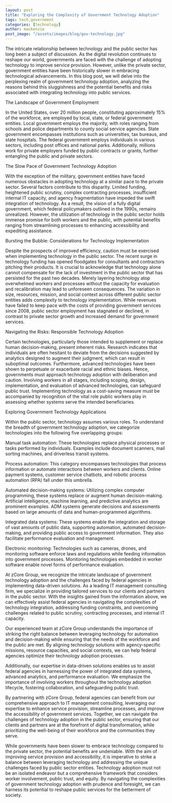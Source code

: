 ```yaml
---
layout: post
title: "Exploring the Complexity of Government Technology Adoption"
tags: tech,government
categories: [technology]
author: mackenzie
post_image: "/assets/images/blog/gov-technology.jpg"
---
```


The intricate relationship between technology and the public sector has long been a subject of discussion. As the digital revolution continues to reshape our world, governments are faced with the challenge of adopting technology to improve service provision. However, unlike the private sector, government entities have been historically slower in embracing technological advancements. In this blog post, we will delve into the perplexing realm of government technology adoption, analyzing the reasons behind this sluggishness and the potential benefits and risks associated with integrating technology into public services.

The Landscape of Government Employment

In the United States, over 20 million people, constituting approximately 15% of the workforce, are employed by local, state, or federal government entities. Local government employs the majority, with roles ranging from schools and police departments to county social service agencies. State government encompasses institutions such as universities, tax bureaus, and state hospitals. The federal government employs individuals in various sectors, including post offices and national parks. Additionally, millions work for private employers funded by public contracts or grants, further entangling the public and private sectors.

The Slow Pace of Government Technology Adoption

With the exception of the military, government entities have faced numerous obstacles in adopting technology at a similar pace to the private sector. Several factors contribute to this disparity. Limited funding, heightened public scrutiny, complex contracting processes, insufficient internal IT capacity, and agency fragmentation have impeded the swift integration of technology. As a result, the vision of a fully digital government, which federal policymakers outlined in the 1990s, remains unrealized. However, the utilization of technology in the public sector holds immense promise for both workers and the public, with potential benefits ranging from streamlining processes to enhancing accessibility and expediting assistance.

Bursting the Bubble: Considerations for Technology Implementation

Despite the prospects of improved efficiency, caution must be exercised when implementing technology in the public sector. The recent surge in technology funding has opened floodgates for consultants and contractors pitching their products. It is crucial to acknowledge that technology alone cannot compensate for the lack of investment in the public sector that has persisted for the past two decades. Merely layering technology atop overwhelmed workers and processes without the capacity for evaluation and recalibration may lead to unforeseen consequences. The variation in size, resources, mission, and social context across different public sector entities adds complexity to technology implementation. While revenues have failed to keep pace with the costs of providing government services since 2008, public sector employment has stagnated or declined, in contrast to private sector growth and increased demand for government services.

Navigating the Risks: Responsible Technology Adoption

Certain technologies, particularly those intended to supplement or replace human decision-making, present inherent risks. Research indicates that individuals are often hesitant to deviate from the decisions suggested by analytics designed to augment their judgment, which can result in suboptimal outcomes. Furthermore, advanced technologies have been shown to perpetuate or exacerbate racial and ethnic biases. Hence, governments must approach technology adoption with deliberation and caution. Involving workers in all stages, including scoping, design, implementation, and evaluation of advanced technologies, can safeguard public trust. Implementing technology as a cost-saving measure must be accompanied by recognition of the vital role public workers play in assessing whether systems serve the intended beneficiaries.

Exploring Government Technology Applications

Within the public sector, technology assumes various roles. To understand the breadth of government technology adoption, we categorize technologies into the following five overlapping groups:

Manual task automation: These technologies replace physical processes or tasks performed by individuals. Examples include document scanners, mail sorting machines, and driverless transit systems.

Process automation: This category encompasses technologies that process information or automate interactions between workers and clients. Online payment systems, customer service chatbots, and robotic process automation (RPA) fall under this umbrella.

Automated decision-making systems: Utilizing complex computer programming, these systems replace or augment human decision-making. Artificial intelligence, machine learning, and predictive analytics are prominent examples. ADM systems generate decisions and assessments based on large amounts of data and human-programmed algorithms.

Integrated data systems: These systems enable the integration and storage of vast amounts of public data, supporting automation, automated decision-making, and providing public access to government information. They also facilitate performance evaluation and management.

Electronic monitoring: Technologies such as cameras, drones, and monitoring software enforce laws and regulations while feeding information into government processes. Monitoring technologies embedded in worker software enable novel forms of performance evaluation.

At zCore Group, we recognize the intricate landscape of government technology adoption and the challenges faced by federal agencies in implementing data-driven solutions. As a leading IT management consulting firm, we specialize in providing tailored services to our clients and partners in the public sector. With the insights gained from the information above, we can effectively assist federal agencies in navigating the complexities of technology integration, addressing funding constraints, and overcoming challenges related to public scrutiny, contracting processes, and internal IT capacity.

Our experienced team at zCore Group understands the importance of striking the right balance between leveraging technology for automation and decision-making while ensuring that the needs of the workforce and the public are met. By aligning technology solutions with agency-specific missions, resource capacities, and social contexts, we can help federal agencies optimize their technology adoption processes.

Additionally, our expertise in data-driven solutions enables us to assist federal agencies in harnessing the power of integrated data systems, advanced analytics, and performance evaluation. We emphasize the importance of involving workers throughout the technology adoption lifecycle, fostering collaboration, and safeguarding public trust.

By partnering with zCore Group, federal agencies can benefit from our comprehensive approach to IT management consulting, leveraging our expertise to enhance service provision, streamline processes, and improve the accessibility of government services. Together, we can navigate the challenges of technology adoption in the public sector, ensuring that our clients and partners are at the forefront of digital transformation, while prioritizing the well-being of their workforce and the communities they serve.

While governments have been slower to embrace technology compared to the private sector, the potential benefits are undeniable. With the aim of improving service provision and accessibility, it is imperative to strike a balance between leveraging technology and addressing the unique challenges faced by public sector entities. Technology adoption must not be an isolated endeavor but a comprehensive framework that considers worker involvement, public trust, and equity. By navigating the complexities of government technology adoption with prudence and foresight, we can harness its potential to reshape public services for the betterment of society.